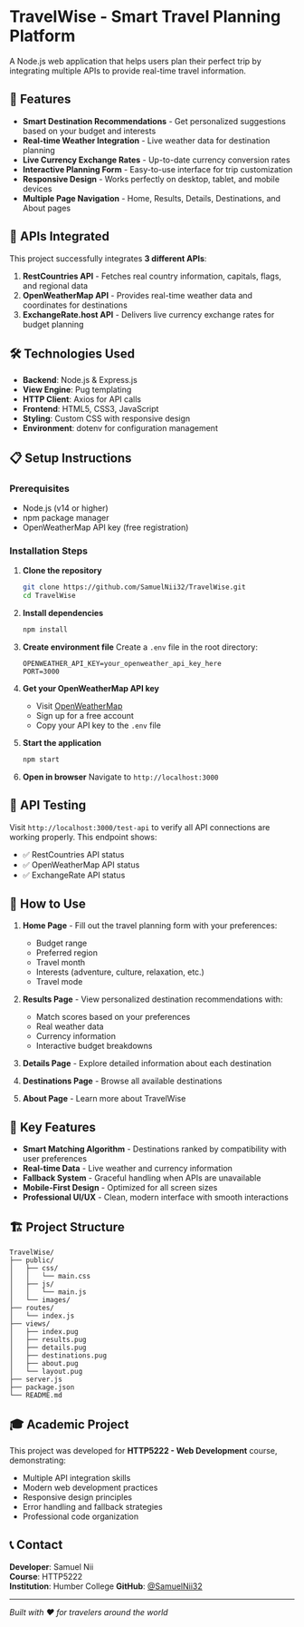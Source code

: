 # TravelWise - Smart Travel Planning Platform

A Node.js web application that helps users plan their perfect trip by integrating multiple APIs to provide real-time travel information.

## 🌟 Features

- **Smart Destination Recommendations** - Get personalized suggestions based on your budget and interests
- **Real-time Weather Integration** - Live weather data for destination planning
- **Live Currency Exchange Rates** - Up-to-date currency conversion rates
- **Interactive Planning Form** - Easy-to-use interface for trip customization
- **Responsive Design** - Works perfectly on desktop, tablet, and mobile devices
- **Multiple Page Navigation** - Home, Results, Details, Destinations, and About pages

## 🚀 APIs Integrated

This project successfully integrates **3 different APIs**:

1. **RestCountries API** - Fetches real country information, capitals, flags, and regional data
2. **OpenWeatherMap API** - Provides real-time weather data and coordinates for destinations
3. **ExchangeRate.host API** - Delivers live currency exchange rates for budget planning

## 🛠️ Technologies Used

- **Backend**: Node.js & Express.js
- **View Engine**: Pug templating
- **HTTP Client**: Axios for API calls
- **Frontend**: HTML5, CSS3, JavaScript
- **Styling**: Custom CSS with responsive design
- **Environment**: dotenv for configuration management

## 📋 Setup Instructions

### Prerequisites
- Node.js (v14 or higher)
- npm package manager
- OpenWeatherMap API key (free registration)

### Installation Steps

1. **Clone the repository**
   ```bash
   git clone https://github.com/SamuelNii32/TravelWise.git
   cd TravelWise
   ```

2. **Install dependencies**
   ```bash
   npm install
   ```

3. **Create environment file**
   Create a `.env` file in the root directory:
   ```env
   OPENWEATHER_API_KEY=your_openweather_api_key_here
   PORT=3000
   ```

4. **Get your OpenWeatherMap API key**
   - Visit [OpenWeatherMap](https://openweathermap.org/api)
   - Sign up for a free account
   - Copy your API key to the `.env` file

5. **Start the application**
   ```bash
   npm start
   ```

6. **Open in browser**
   Navigate to `http://localhost:3000`

## 🧪 API Testing

Visit `http://localhost:3000/test-api` to verify all API connections are working properly. This endpoint shows:
- ✅ RestCountries API status
- ✅ OpenWeatherMap API status  
- ✅ ExchangeRate API status

## 📱 How to Use

1. **Home Page** - Fill out the travel planning form with your preferences:
   - Budget range
   - Preferred region
   - Travel month
   - Interests (adventure, culture, relaxation, etc.)
   - Travel mode

2. **Results Page** - View personalized destination recommendations with:
   - Match scores based on your preferences
   - Real weather data
   - Currency information
   - Interactive budget breakdowns

3. **Details Page** - Explore detailed information about each destination
4. **Destinations Page** - Browse all available destinations
5. **About Page** - Learn more about TravelWise

## 🎯 Key Features

- **Smart Matching Algorithm** - Destinations ranked by compatibility with user preferences
- **Real-time Data** - Live weather and currency information
- **Fallback System** - Graceful handling when APIs are unavailable
- **Mobile-First Design** - Optimized for all screen sizes
- **Professional UI/UX** - Clean, modern interface with smooth interactions

## 🏗️ Project Structure

```
TravelWise/
├── public/
│   ├── css/
│   │   └── main.css
│   ├── js/
│   │   └── main.js
│   └── images/
├── routes/
│   └── index.js
├── views/
│   ├── index.pug
│   ├── results.pug
│   ├── details.pug
│   ├── destinations.pug
│   ├── about.pug
│   └── layout.pug
├── server.js
├── package.json
└── README.md
```

## 🎓 Academic Project

This project was developed for **HTTP5222 - Web Development** course, demonstrating:
- Multiple API integration skills
- Modern web development practices
- Responsive design principles
- Error handling and fallback strategies
- Professional code organization

## 📞 Contact

**Developer**: Samuel Nii  
**Course**: HTTP5222  
**Institution**: Humber College
**GitHub**: [@SamuelNii32](https://github.com/SamuelNii32)

---

*Built with ❤️ for travelers around the world*
